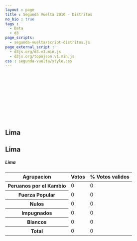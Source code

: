 ```yaml
---
layout : page
title : Segunda Vuelta 2016 - Distritos
no_bio : true  
tags :  
  - Data
  - d3
page_scripts:
  - segunda-vuelta/script-distritos.js
page_external_script :
  - d3js.org/d3.v3.min.js
  - d3js.org/topojson.v1.min.js
css : segunda-vuelta/style.css
---
```

<div class="row h-100">
        <div id="svg-container" class="col-sm-6">
            <svg></svg>
        </div>
        <div class="col-sm-6" id="summary-container">
            <h2 class="display-3" id="distrito">Lima</h2>
            <h2 class="display-4" id="provincia">Lima</h2>
            <h5 class="display-5" id="departamento">Lima</h5>
            <table class="table table-striped">
                <thead>
                <tr>
                    <th scope="col">Agrupacion</th>
                    <th scope="col">Votos</th>
                    <th scope="col">% Votos validos</th>
                    <!--<th scope="col">% Votantes</th>-->
                </tr>
                </thead>
                <tbody>
                <tr>
                    <th scope="row">Peruanos por el Kambio</th>
                    <td id="ppk" class="text-center">0</td>
                    <td id="per-ppk" class="text-center">0</td>
                    <!--<td id="per-ppk-abs">0</td>-->
                </tr>
                <tr>
                    <th scope="row">Fuerza Popular</th>
                    <td id="fp" class="text-center">0</td>
                    <td id="per-fp" class="text-center">0</td>
                    <!--<td id="per-fp-abs">0</td>-->
                </tr>
                <tr>
                    <th scope="row">Nulos</th>
                    <td id="null" class="text-center">0</td>
                    <td id="per-null" class="text-center">0</td>
                    <!--<td id="per-null-abs">0</td>-->
                </tr>
                <tr>
                    <th scope="row">Impugnados</th>
                    <td id="impug" class="text-center">0</td>
                    <td id="per-impug" class="text-center">0</td>
                    <!--<td id="per-impug-abs">0</td>-->
                </tr>
                <tr>
                    <th scope="row">Blancos</th>
                    <td id="blank" class="text-center">0</td>
                    <td id="per-blank" class="text-center">0</td>
                    <!--<td id="per-impug-abs">0</td>-->
                </tr>
                <tr>
                    <th scope="row">Total</th>
                    <td id="total" class="text-center">0</td>
                    <td id="per-total" class="text-center">0</td>
                    <!--<td id="per-total-abs">0</td>-->
                </tr>
                </tbody>
            </table>
        </div>
    </div>